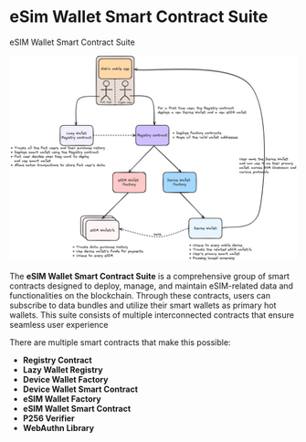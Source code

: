 # eSim Wallet Smart Contract Suite

eSIM Wallet Smart Contract Suite

![](../../resources/KokioSCWithBG.png)

The **eSIM Wallet Smart Contract Suite** is a comprehensive group of smart contracts designed to deploy, manage, and maintain eSIM-related data and functionalities on the blockchain. Through these contracts, users can subscribe to data bundles and utilize their smart wallets as primary hot wallets. This suite consists of multiple interconnected contracts that ensure seamless user experience

There are multiple smart contracts that make this possible:

- **Registry Contract**
- **Lazy Wallet Registry**
- **Device Wallet Factory**
- **Device Wallet Smart Contract**
- **eSIM Wallet Factory**
- **eSIM Wallet Smart Contract**
- **P256 Verifier**
- **WebAuthn Library**
